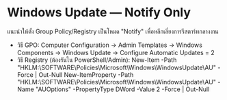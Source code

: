 # Windows Update — Notify Only
แนะนำให้ตั้ง Group Policy/Registry เป็นโหมด "Notify" เพื่อหลีกเลี่ยงการรีสตาร์ทกลางงาน
* วิธี GPO: Computer Configuration → Admin Templates → Windows Components → Windows Update → Configure Automatic Updates = 2
* วิธี Registry (ต้องรันใน PowerShell/Admin):
  New-Item -Path "HKLM:\SOFTWARE\Policies\Microsoft\Windows\WindowsUpdate\AU" -Force | Out-Null
  New-ItemProperty -Path "HKLM:\SOFTWARE\Policies\Microsoft\Windows\WindowsUpdate\AU" -Name "AUOptions" -PropertyType DWord -Value 2 -Force | Out-Null
